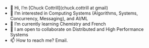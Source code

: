- 👋 Hi, I’m [Chuck Cottrill](chuck.cottrill at gmail)
- 👀 I’m interested in Computing Systems (Algorithms, Systems, Concurrency, Messaging), and AI/ML
- 🌱 I’m currently learning Chemistry and French
- 💞️ I am open to collaborate on Distributed and High Performance Systems
- 📫 How to reach me? Email.

<!---
ChuckCottrill/ChuckCottrill is a ✨ special ✨ repository because its `README.md` (this file) appears on your GitHub profile.
You can click the Preview link to take a look at your changes.
--->
